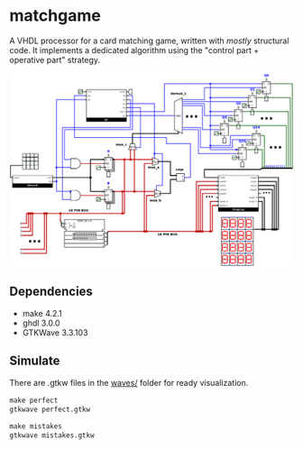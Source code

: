 # matchgame

A VHDL processor for a card matching game, written with _mostly_ structural code.
It implements a dedicated algorithm using the "control part + operative part" strategy.

![Circuit block diagram](imgs/diagram-blocks.png)

## Dependencies

* make 4.2.1
* ghdl 3.0.0
* GTKWave 3.3.103

## Simulate

There are .gtkw files in the [waves/](waves) folder for ready visualization.

```
make perfect
gtkwave perfect.gtkw
```

```
make mistakes
gtkwave mistakes.gtkw
```
